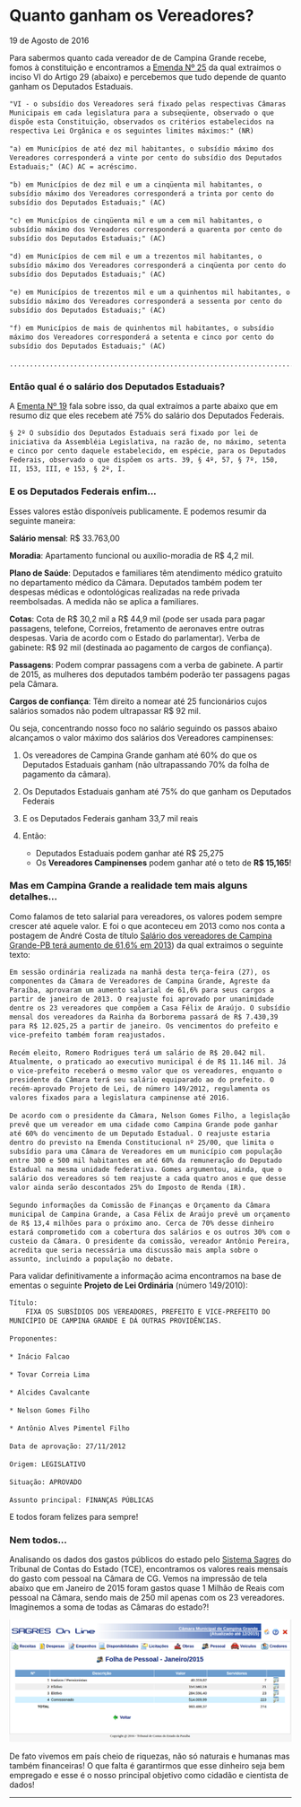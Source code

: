 Quanto ganham os Vereadores?
================
19 de Agosto de 2016

Para sabermos quanto cada vereador de de Campina Grande recebe, fomos à constituição e encontramos a [Emenda Nº 25](http://www.planalto.gov.br/ccivil_03/Constituicao/Emendas/Emc/emc25.htm) da qual extraimos o inciso VI do Artigo 29 (abaixo) e percebemos que tudo depende de quanto ganham os Deputados Estaduais.

    "VI - o subsídio dos Vereadores será fixado pelas respectivas Câmaras Municipais em cada legislatura para a subseqüente, observado o que dispõe esta Constituição, observados os critérios estabelecidos na respectiva Lei Orgânica e os seguintes limites máximos:" (NR)

    "a) em Municípios de até dez mil habitantes, o subsídio máximo dos Vereadores corresponderá a vinte por cento do subsídio dos Deputados Estaduais;" (AC) AC = acréscimo.

    "b) em Municípios de dez mil e um a cinqüenta mil habitantes, o subsídio máximo dos Vereadores corresponderá a trinta por cento do subsídio dos Deputados Estaduais;" (AC)

    "c) em Municípios de cinqüenta mil e um a cem mil habitantes, o subsídio máximo dos Vereadores corresponderá a quarenta por cento do subsídio dos Deputados Estaduais;" (AC)

    "d) em Municípios de cem mil e um a trezentos mil habitantes, o subsídio máximo dos Vereadores corresponderá a cinqüenta por cento do subsídio dos Deputados Estaduais;" (AC)

    "e) em Municípios de trezentos mil e um a quinhentos mil habitantes, o subsídio máximo dos Vereadores corresponderá a sessenta por cento do subsídio dos Deputados Estaduais;" (AC)

    "f) em Municípios de mais de quinhentos mil habitantes, o subsídio máximo dos Vereadores corresponderá a setenta e cinco por cento do subsídio dos Deputados Estaduais;" (AC)

    ................................................................................."

### Então qual é o salário dos Deputados Estaduais?

A [Ementa Nº 19](http://www.planalto.gov.br/ccivil_03/Constituicao/Emendas/Emc/emc19.htm) fala sobre isso, da qual extraímos a parte abaixo que em resumo diz que eles recebem até 75% do salário dos Deputados Federais.

    § 2º O subsídio dos Deputados Estaduais será fixado por lei de iniciativa da Assembléia Legislativa, na razão de, no máximo, setenta e cinco por cento daquele estabelecido, em espécie, para os Deputados Federais, observado o que dispõem os arts. 39, § 4º, 57, § 7º, 150, II, 153, III, e 153, § 2º, I.

### E os Deputados Federais enfim...

Esses valores estão disponíveis publicamente. E podemos resumir da seguinte maneira:

**Salário mensal**: R$ 33.763,00

**Moradia**: Apartamento funcional ou auxílio-moradia de R$ 4,2 mil.

**Plano de Saúde**: Deputados e familiares têm atendimento médico gratuito no departamento médico da Câmara. Deputados também podem ter despesas médicas e odontológicas realizadas na rede privada reembolsadas. A medida não se aplica a familiares.

**Cotas**: Cota de R$ 30,2 mil a R$ 44,9 mil (pode ser usada para pagar passagens, telefone, Correios, fretamento de aeronaves entre outras despesas. Varia de acordo com o Estado do parlamentar). Verba de gabinete: R$ 92 mil (destinada ao pagamento de cargos de confiança).

**Passagens**: Podem comprar passagens com a verba de gabinete. A partir de 2015, as mulheres dos deputados também poderão ter passagens pagas pela Câmara.

**Cargos de confiança**: Têm direito a nomear até 25 funcionários cujos salários somados não podem ultrapassar R$ 92 mil.

Ou seja, concentrando nosso foco no salário seguindo os passos abaixo alcançamos o valor máximo dos salários dos Vereadores campinenses:

1.  Os vereadores de Campina Grande ganham até 60% do que os Deputados Estaduais ganham (não ultrapassando 70% da folha de pagamento da câmara).
2.  Os Deputados Estaduais ganham até 75% do que ganham os Deputados Federais
3.  E os Deputados Federais ganham 33,7 mil reais
4.  Então:

    -   Deputados Estaduais podem ganhar até R$ 25,275
    -   Os **Vereadores Campinenses** podem ganhar até o teto de **R$ 15,165**!

### Mas em Campina Grande a realidade tem mais alguns detalhes...

Como falamos de teto salarial para vereadores, os valores podem sempre crescer até aquele valor. E foi o que aconteceu em 2013 como nos conta a postagem de André Costa de título [Salário dos vereadores de Campina Grande-PB terá aumento de 61,6% em 2013](http://andrecostamp.blogspot.com.br/2012/11/salario-dos-vereadores-de-campina.html)) da qual extraimos o seguinte texto:

    Em sessão ordinária realizada na manhã desta terça-feira (27), os componentes da Câmara de Vereadores de Campina Grande, Agreste da Paraíba, aprovaram um aumento salarial de 61,6% para seus cargos a partir de janeiro de 2013. O reajuste foi aprovado por unanimidade dentre os 23 vereadores que compõem a Casa Félix de Araújo. O subsídio mensal dos vereadores da Rainha da Borborema passará de R$ 7.430,39 para R$ 12.025,25 a partir de janeiro. Os vencimentos do prefeito e vice-prefeito também foram reajustados.

    Recém eleito, Romero Rodrigues terá um salário de R$ 20.042 mil. Atualmente, o praticado ao executivo municipal é de R$ 11.146 mil. Já o vice-prefeito receberá o mesmo valor que os vereadores, enquanto o presidente da Câmara terá seu salário equiparado ao do prefeito. O recém-aprovado Projeto de Lei, de número 149/2012, regulamenta os valores fixados para a legislatura campinense até 2016.

    De acordo com o presidente da Câmara, Nelson Gomes Filho, a legislação prevê que um vereador em uma cidade como Campina Grande pode ganhar até 60% do vencimento de um Deputado Estadual. O reajuste estaria dentro do previsto na Emenda Constitucional nº 25/00, que limita o subsídio para uma Câmara de Vereadores em um município com população entre 300 e 500 mil habitantes em até 60% da remuneração do Deputado Estadual na mesma unidade federativa. Gomes argumentou, ainda, que o salário dos vereadores só tem reajuste a cada quatro anos e que desse valor ainda serão descontados 25% do Imposto de Renda (IR).

    Segundo informações da Comissão de Finanças e Orçamento da Câmara municipal de Campina Grande, a Casa Félix de Araújo prevê um orçamento de R$ 13,4 milhões para o próximo ano. Cerca de 70% desse dinheiro estará comprometido com a cobertura dos salários e os outros 30% com o custeio da Câmara. O presidente da comissão, vereador Antônio Pereira, acredita que seria necessária uma discussão mais ampla sobre o assunto, incluindo a população no debate.

Para validar definitivamente a informação acima encontramos na base de ementas o seguinte **Projeto de Lei Ordinária** (número 149/2010):

    Título:
        FIXA OS SUBSÍDIOS DOS VEREADORES, PREFEITO E VICE-PREFEITO DO MUNICÍPIO DE CAMPINA GRANDE E DÁ OUTRAS PROVIDÊNCIAS.

    Proponentes:

    * Inácio Falcao

    * Tovar Correia Lima

    * Alcides Cavalcante

    * Nelson Gomes Filho

    * Antônio Alves Pimentel Filho

    Data de aprovação: 27/11/2012

    Origem: LEGISLATIVO

    Situação: APROVADO

    Assunto principal: FINANÇAS PÚBLICAS

E todos foram felizes para sempre!

### Nem todos...

Analisando os dados dos gastos públicos do estado pelo [Sistema Sagres](https://sagres.tce.pb.gov.br) do Tribunal de Contas do Estado (TCE), encontramos os valores reais mensais do gasto com pessoal na Câmara de CG. Vemos na impressão de tela abaixo que em Janeiro de 2015 foram gastos quase 1 Milhão de Reais com pessoal na Câmara, sendo mais de 250 mil apenas com os 23 vereadores. Imaginemos a soma de todas as Câmaras do estado?!

![Pagamento Pessoal da Câmara CG em Janeiro de 2015](figure/sagres_cg_camara_pessoal_2015_01.png)

De fato vivemos em país cheio de riquezas, não só naturais e humanas mas também financeiras! O que falta é garantirmos que esse dinheiro seja bem empregado e esse é o nosso principal objetivo como cidadão e cientista de dados!

------------------------------------------------------------------------
